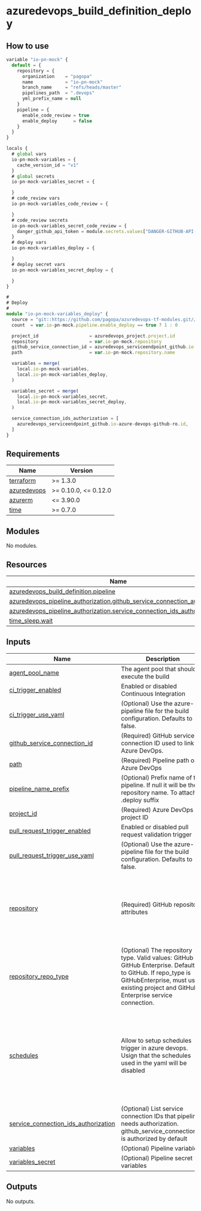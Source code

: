 # azuredevops_build_definition_deploy

## How to use

```ts
variable "io-pn-mock" {
  default = {
    repository = {
      organization    = "pagopa"
      name            = "io-pn-mock"
      branch_name     = "refs/heads/master"
      pipelines_path  = ".devops"
      yml_prefix_name = null
    }
    pipeline = {
      enable_code_review = true
      enable_deploy      = false
    }
  }
}

locals {
  # global vars
  io-pn-mock-variables = {
    cache_version_id = "v1"
  }
  # global secrets
  io-pn-mock-variables_secret = {

  }
  # code_review vars
  io-pn-mock-variables_code_review = {

  }
  # code_review secrets
  io-pn-mock-variables_secret_code_review = {
    danger_github_api_token = module.secrets.values["DANGER-GITHUB-API-TOKEN"].value
  }
  # deploy vars
  io-pn-mock-variables_deploy = {

  }
  # deploy secret vars
  io-pn-mock-variables_secret_deploy = {

  }
}

#
# Deploy
#
module "io-pn-mock-variables_deploy" {
  source = "git::https://github.com/pagopa/azuredevops-tf-modules.git//azuredevops_build_definition_deploy?ref=fix-pipelines-names"
  count  = var.io-pn-mock.pipeline.enable_deploy == true ? 1 : 0

  project_id                   = azuredevops_project.project.id
  repository                   = var.io-pn-mock.repository
  github_service_connection_id = azuredevops_serviceendpoint_github.io-azure-devops-github-pr.id
  path                         = var.io-pn-mock.repository.name

  variables = merge(
    local.io-pn-mock-variables,
    local.io-pn-mock-variables_deploy,
  )

  variables_secret = merge(
    local.io-pn-mock-variables_secret,
    local.io-pn-mock-variables_secret_deploy,
  )

  service_connection_ids_authorization = [
    azuredevops_serviceendpoint_github.io-azure-devops-github-ro.id,
  ]
}

```

<!-- markdownlint-disable -->
<!-- BEGINNING OF PRE-COMMIT-TERRAFORM DOCS HOOK -->
## Requirements

| Name | Version |
|------|---------|
| <a name="requirement_terraform"></a> [terraform](#requirement\_terraform) | >= 1.3.0 |
| <a name="requirement_azuredevops"></a> [azuredevops](#requirement\_azuredevops) | >= 0.10.0, <= 0.12.0 |
| <a name="requirement_azurerm"></a> [azurerm](#requirement\_azurerm) | <= 3.90.0 |
| <a name="requirement_time"></a> [time](#requirement\_time) | >= 0.7.0 |

## Modules

No modules.

## Resources

| Name | Type |
|------|------|
| [azuredevops_build_definition.pipeline](https://registry.terraform.io/providers/microsoft/azuredevops/latest/docs/resources/build_definition) | resource |
| [azuredevops_pipeline_authorization.github_service_connection_authorization](https://registry.terraform.io/providers/microsoft/azuredevops/latest/docs/resources/pipeline_authorization) | resource |
| [azuredevops_pipeline_authorization.service_connection_ids_authorization](https://registry.terraform.io/providers/microsoft/azuredevops/latest/docs/resources/pipeline_authorization) | resource |
| [time_sleep.wait](https://registry.terraform.io/providers/hashicorp/time/latest/docs/resources/sleep) | resource |

## Inputs

| Name | Description | Type | Default | Required |
|------|-------------|------|---------|:--------:|
| <a name="input_agent_pool_name"></a> [agent\_pool\_name](#input\_agent\_pool\_name) | The agent pool that should execute the build | `string` | `"Azure Pipelines"` | no |
| <a name="input_ci_trigger_enabled"></a> [ci\_trigger\_enabled](#input\_ci\_trigger\_enabled) | Enabled or disabled Continuous Integration | `bool` | `false` | no |
| <a name="input_ci_trigger_use_yaml"></a> [ci\_trigger\_use\_yaml](#input\_ci\_trigger\_use\_yaml) | (Optional) Use the azure-pipeline file for the build configuration. Defaults to false. | `bool` | `false` | no |
| <a name="input_github_service_connection_id"></a> [github\_service\_connection\_id](#input\_github\_service\_connection\_id) | (Required) GitHub service connection ID used to link Azure DevOps. | `string` | n/a | yes |
| <a name="input_path"></a> [path](#input\_path) | (Required) Pipeline path on Azure DevOps | `string` | n/a | yes |
| <a name="input_pipeline_name_prefix"></a> [pipeline\_name\_prefix](#input\_pipeline\_name\_prefix) | (Optional) Prefix name of the pipeline. If null it will be the repository name. To attach to .deploy suffix | `string` | `null` | no |
| <a name="input_project_id"></a> [project\_id](#input\_project\_id) | (Required) Azure DevOps project ID | `string` | n/a | yes |
| <a name="input_pull_request_trigger_enabled"></a> [pull\_request\_trigger\_enabled](#input\_pull\_request\_trigger\_enabled) | Enabled or disabled pull request validation trigger | `bool` | `false` | no |
| <a name="input_pull_request_trigger_use_yaml"></a> [pull\_request\_trigger\_use\_yaml](#input\_pull\_request\_trigger\_use\_yaml) | (Optional) Use the azure-pipeline file for the build configuration. Defaults to false. | `bool` | `false` | no |
| <a name="input_repository"></a> [repository](#input\_repository) | (Required) GitHub repository attributes | <pre>object({<br>    organization    = string # organization name (e.g. pagopaspa)<br>    name            = string # repository name inside the organizzation<br>    branch_name     = string<br>    pipelines_path  = string # path where i can find the pipelines yaml<br>    yml_prefix_name = string # prefix for yaml pipeline<br>  })</pre> | n/a | yes |
| <a name="input_repository_repo_type"></a> [repository\_repo\_type](#input\_repository\_repo\_type) | (Optional) The repository type. Valid values: GitHub or GitHub Enterprise. Defaults to GitHub. If repo\_type is GitHubEnterprise, must use existing project and GitHub Enterprise service connection. | `string` | `"GitHub"` | no |
| <a name="input_schedules"></a> [schedules](#input\_schedules) | Allow to setup schedules trigger in azure devops. Usign that the schedules used in the yaml will be disabled | <pre>object({<br>    days_to_build              = list(string)<br>    schedule_only_with_changes = bool<br>    start_hours                = number<br>    start_minutes              = number<br>    time_zone                  = string<br>    branch_filter = object({<br>      include = list(string)<br>      exclude = list(string)<br>    })<br>  })</pre> | `null` | no |
| <a name="input_service_connection_ids_authorization"></a> [service\_connection\_ids\_authorization](#input\_service\_connection\_ids\_authorization) | (Optional) List service connection IDs that pipeline needs authorization. github\_service\_connection\_id is authorized by default | `list(string)` | `null` | no |
| <a name="input_variables"></a> [variables](#input\_variables) | (Optional) Pipeline variables | `map(any)` | `null` | no |
| <a name="input_variables_secret"></a> [variables\_secret](#input\_variables\_secret) | (Optional) Pipeline secret variables | `map(any)` | `null` | no |

## Outputs

No outputs.
<!-- END OF PRE-COMMIT-TERRAFORM DOCS HOOK -->
